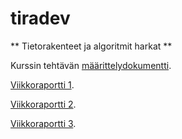 # tiradev
** Tietorakenteet ja algoritmit harkat **

Kurssin tehtävän [määrittelydokumentti](https://github.com/melting8snowman/tiradev/blob/main/määrittelydokumentti.md).

[Viikkoraportti 1](https://github.com/melting8snowman/tiradev/blob/main/viikkoraportti1.md).

[Viikkoraportti 2](https://github.com/melting8snowman/tiradev/blob/main/viikkoraportti2.md).

[Viikkoraportti 3](https://github.com/melting8snowman/tiradev/blob/main/viikkoraportti3.md).

